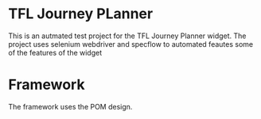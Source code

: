 # TFL Journey PLanner

This is an autmated test project for the TFL Journey Planner widget. The project uses selenium webdriver and specflow 
to automated feautes some of the features of the widget

# Framework
The framework uses the POM design. 
